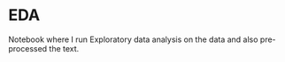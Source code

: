 # EDA 
Notebook where I run Exploratory data analysis on the data and also pre-processed the text. 
